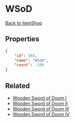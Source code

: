# WSoD

<no description available>

[Back to itemShop](../item-shops.md)

## Properties

```json
{
    "id": 584,
    "name": "WSoD",
    "count": -100
}
```

## Related

- [Wooden Sword of Doom I](../items/17950-wooden-sword-of-doom-i.md)
- [Wooden Sword of Doom II](../items/17951-wooden-sword-of-doom-ii.md)
- [Wooden Sword of Doom III](../items/17952-wooden-sword-of-doom-iii.md)
- [Wooden Sword of Doom IV](../items/17953-wooden-sword-of-doom-iv.md)


